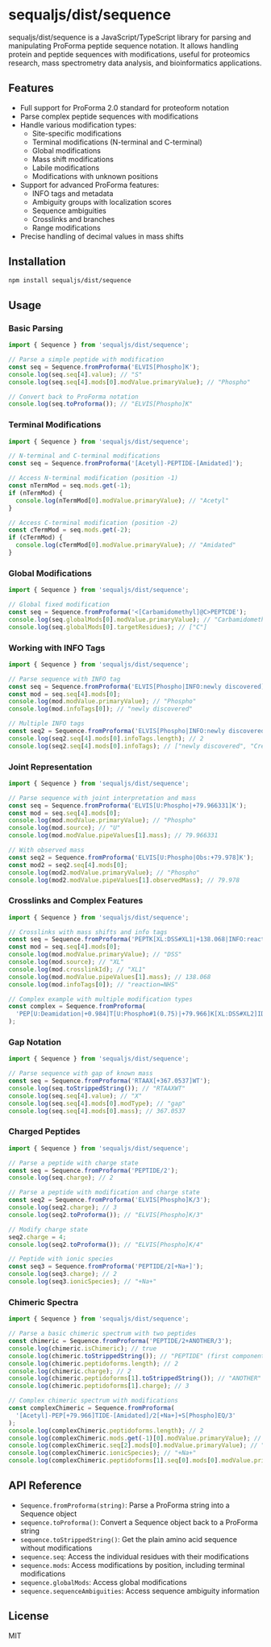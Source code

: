 # sequaljs/dist/sequence

sequaljs/dist/sequence is a JavaScript/TypeScript library for parsing and manipulating ProForma peptide sequence notation. It allows handling protein and peptide sequences with modifications, useful for proteomics research, mass spectrometry data analysis, and bioinformatics applications.

## Features

- Full support for ProForma 2.0 standard for proteoform notation
- Parse complex peptide sequences with modifications
- Handle various modification types:
    - Site-specific modifications
    - Terminal modifications (N-terminal and C-terminal)
    - Global modifications
    - Mass shift modifications
    - Labile modifications
    - Modifications with unknown positions
- Support for advanced ProForma features:
    - INFO tags and metadata
    - Ambiguity groups with localization scores
    - Sequence ambiguities
    - Crosslinks and branches
    - Range modifications
- Precise handling of decimal values in mass shifts

## Installation

```bash
npm install sequaljs/dist/sequence
```

## Usage

### Basic Parsing

```typescript
import { Sequence } from 'sequaljs/dist/sequence';

// Parse a simple peptide with modification
const seq = Sequence.fromProforma('ELVIS[Phospho]K');
console.log(seq.seq[4].value); // "S"
console.log(seq.seq[4].mods[0].modValue.primaryValue); // "Phospho"

// Convert back to ProForma notation
console.log(seq.toProforma()); // "ELVIS[Phospho]K"
```

### Terminal Modifications

```typescript
import { Sequence } from 'sequaljs/dist/sequence';

// N-terminal and C-terminal modifications
const seq = Sequence.fromProforma('[Acetyl]-PEPTIDE-[Amidated]');

// Access N-terminal modification (position -1)
const nTermMod = seq.mods.get(-1);
if (nTermMod) {
  console.log(nTermMod[0].modValue.primaryValue); // "Acetyl"
}

// Access C-terminal modification (position -2)
const cTermMod = seq.mods.get(-2);
if (cTermMod) {
  console.log(cTermMod[0].modValue.primaryValue); // "Amidated"
}
```

### Global Modifications

```typescript
import { Sequence } from 'sequaljs/dist/sequence';

// Global fixed modification
const seq = Sequence.fromProforma('<[Carbamidomethyl]@C>PEPTCDE');
console.log(seq.globalMods[0].modValue.primaryValue); // "Carbamidomethyl"
console.log(seq.globalMods[0].targetResidues); // ["C"]
```

### Working with INFO Tags

```typescript
import { Sequence } from 'sequaljs/dist/sequence';

// Parse sequence with INFO tag
const seq = Sequence.fromProforma('ELVIS[Phospho|INFO:newly discovered]K');
const mod = seq.seq[4].mods[0];
console.log(mod.modValue.primaryValue); // "Phospho"
console.log(mod.infoTags[0]); // "newly discovered"

// Multiple INFO tags
const seq2 = Sequence.fromProforma('ELVIS[Phospho|INFO:newly discovered|INFO:Created on 2021-06]K');
console.log(seq2.seq[4].mods[0].infoTags.length); // 2
console.log(seq2.seq[4].mods[0].infoTags); // ["newly discovered", "Created on 2021-06"]
```

### Joint Representation

```typescript
import { Sequence } from 'sequaljs/dist/sequence';

// Parse sequence with joint interpretation and mass
const seq = Sequence.fromProforma('ELVIS[U:Phospho|+79.966331]K');
const mod = seq.seq[4].mods[0];
console.log(mod.modValue.primaryValue); // "Phospho"
console.log(mod.source); // "U"
console.log(mod.modValue.pipeValues[1].mass); // 79.966331

// With observed mass
const seq2 = Sequence.fromProforma('ELVIS[U:Phospho|Obs:+79.978]K');
const mod2 = seq2.seq[4].mods[0];
console.log(mod2.modValue.primaryValue); // "Phospho"
console.log(mod2.modValue.pipeValues[1].observedMass); // 79.978
```

### Crosslinks and Complex Features

```typescript
import { Sequence } from 'sequaljs/dist/sequence';

// Crosslinks with mass shifts and info tags
const seq = Sequence.fromProforma('PEPTK[XL:DSS#XL1|+138.068|INFO:reaction=NHS]IDE');
const mod = seq.seq[4].mods[0];
console.log(mod.modValue.primaryValue); // "DSS"
console.log(mod.source); // "XL"
console.log(mod.crosslinkId); // "XL1"
console.log(mod.modValue.pipeValues[1].mass); // 138.068
console.log(mod.infoTags[0]); // "reaction=NHS"

// Complex example with multiple modification types
const complex = Sequence.fromProforma(
  'PEP[U:Deamidation|+0.984]T[U:Phospho#1(0.75)|+79.966]K[XL:DSS#XL2]IDE'
);
```

### Gap Notation

```typescript
import { Sequence } from 'sequaljs/dist/sequence';

// Parse sequence with gap of known mass
const seq = Sequence.fromProforma('RTAAX[+367.0537]WT');
console.log(seq.toStrippedString()); // "RTAAXWT"
console.log(seq.seq[4].value); // "X"
console.log(seq.seq[4].mods[0].modType); // "gap"
console.log(seq.seq[4].mods[0].mass); // 367.0537
```
### Charged Peptides

```typescript
import { Sequence } from 'sequaljs/dist/sequence';

// Parse a peptide with charge state
const seq = Sequence.fromProforma('PEPTIDE/2');
console.log(seq.charge); // 2

// Parse a peptide with modification and charge state
const seq2 = Sequence.fromProforma('ELVIS[Phospho]K/3');
console.log(seq2.charge); // 3
console.log(seq2.toProforma()); // "ELVIS[Phospho]K/3"

// Modify charge state
seq2.charge = 4;
console.log(seq2.toProforma()); // "ELVIS[Phospho]K/4"

// Peptide with ionic species
const seq3 = Sequence.fromProforma('PEPTIDE/2[+Na+]');
console.log(seq3.charge); // 2
console.log(seq3.ionicSpecies); // "+Na+"
```

### Chimeric Spectra

```typescript
import { Sequence } from 'sequaljs/dist/sequence';

// Parse a basic chimeric spectrum with two peptides
const chimeric = Sequence.fromProforma('PEPTIDE/2+ANOTHER/3');
console.log(chimeric.isChimeric); // true
console.log(chimeric.toStrippedString()); // "PEPTIDE" (first component)
console.log(chimeric.peptidoforms.length); // 2
console.log(chimeric.charge); // 2
console.log(chimeric.peptidoforms[1].toStrippedString()); // "ANOTHER"
console.log(chimeric.peptidoforms[1].charge); // 3

// Complex chimeric spectrum with modifications
const complexChimeric = Sequence.fromProforma(
  '[Acetyl]-PEP[+79.966]TIDE-[Amidated]/2[+Na+]+S[Phospho]EQ/3'
);
console.log(complexChimeric.peptidoforms.length); // 2
console.log(complexChimeric.mods.get(-1)[0].modValue.primaryValue); // "Acetyl"
console.log(complexChimeric.seq[2].mods[0].modValue.primaryValue); // "+79.966"
console.log(complexChimeric.ionicSpecies); // "+Na+"
console.log(complexChimeric.peptidoforms[1].seq[0].mods[0].modValue.primaryValue); // "Phospho"
```


## API Reference

- `Sequence.fromProforma(string)`: Parse a ProForma string into a Sequence object
- `sequence.toProforma()`: Convert a Sequence object back to a ProForma string
- `sequence.toStrippedString()`: Get the plain amino acid sequence without modifications
- `sequence.seq`: Access the individual residues with their modifications
- `sequence.mods`: Access modifications by position, including terminal modifications
- `sequence.globalMods`: Access global modifications
- `sequence.sequenceAmbiguities`: Access sequence ambiguity information

## License

MIT